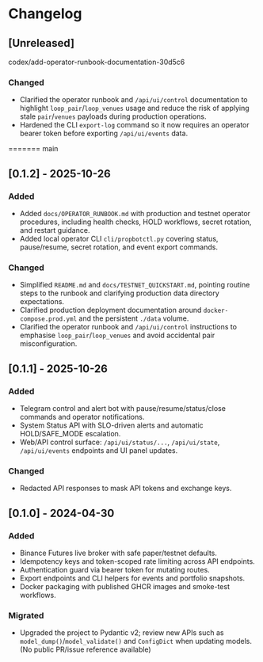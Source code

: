 # Changelog

## [Unreleased]

codex/add-operator-runbook-documentation-30d5c6
### Changed
- Clarified the operator runbook and `/api/ui/control` documentation to highlight
  `loop_pair`/`loop_venues` usage and reduce the risk of applying stale `pair`/`venues`
  payloads during production operations.
- Hardened the CLI `export-log` command so it now requires an operator bearer token
  before exporting `/api/ui/events` data.

=======
main
## [0.1.2] - 2025-10-26

### Added
- Added `docs/OPERATOR_RUNBOOK.md` with production and testnet operator procedures, including health checks, HOLD workflows, secret rotation, and restart guidance.
- Added local operator CLI `cli/propbotctl.py` covering status, pause/resume, secret rotation, and event export commands.

### Changed
- Simplified `README.md` and `docs/TESTNET_QUICKSTART.md`, pointing routine steps to the runbook and clarifying production data directory expectations.
- Clarified production deployment documentation around `docker-compose.prod.yml` and the persistent `./data` volume.
- Clarified the operator runbook and `/api/ui/control` instructions to emphasise `loop_pair`/`loop_venues` and avoid accidental pair misconfiguration.

## [0.1.1] - 2025-10-26

### Added
- Telegram control and alert bot with pause/resume/status/close commands and operator notifications.
- System Status API with SLO-driven alerts and automatic HOLD/SAFE_MODE escalation.
- Web/API control surface: `/api/ui/status/...`, `/api/ui/state`, `/api/ui/events` endpoints and UI panel updates.

### Changed
- Redacted API responses to mask API tokens and exchange keys.

## [0.1.0] - 2024-04-30

### Added
- Binance Futures live broker with safe paper/testnet defaults.
- Idempotency keys and token-scoped rate limiting across API endpoints.
- Authentication guard via bearer token for mutating routes.
- Export endpoints and CLI helpers for events and portfolio snapshots.
- Docker packaging with published GHCR images and smoke-test workflows.

### Migrated
- Upgraded the project to Pydantic v2; review new APIs such as `model_dump()`/`model_validate()` and `ConfigDict` when updating models. (No public PR/issue reference available)
